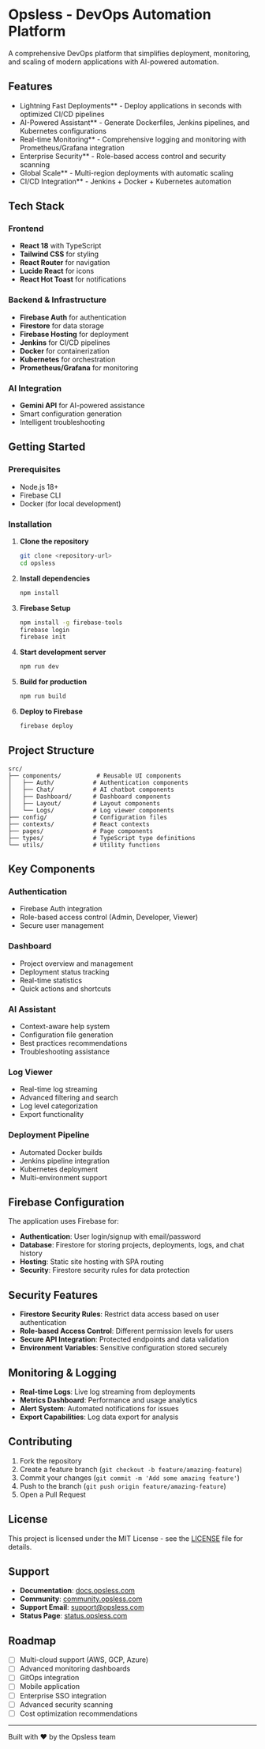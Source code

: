 # Opsless - DevOps Automation Platform

A comprehensive DevOps platform that simplifies deployment, monitoring, and scaling of modern applications with AI-powered automation.

## Features

- Lightning Fast Deployments** - Deploy applications in seconds with optimized CI/CD pipelines
- AI-Powered Assistant** - Generate Dockerfiles, Jenkins pipelines, and Kubernetes configurations
- Real-time Monitoring** - Comprehensive logging and monitoring with Prometheus/Grafana integration
- Enterprise Security** - Role-based access control and security scanning
- Global Scale** - Multi-region deployments with automatic scaling
- CI/CD Integration** - Jenkins + Docker + Kubernetes automation

## Tech Stack

### Frontend
- **React 18** with TypeScript
- **Tailwind CSS** for styling
- **React Router** for navigation
- **Lucide React** for icons
- **React Hot Toast** for notifications

### Backend & Infrastructure
- **Firebase Auth** for authentication
- **Firestore** for data storage
- **Firebase Hosting** for deployment
- **Jenkins** for CI/CD pipelines
- **Docker** for containerization
- **Kubernetes** for orchestration
- **Prometheus/Grafana** for monitoring

### AI Integration
- **Gemini API** for AI-powered assistance
- Smart configuration generation
- Intelligent troubleshooting

## Getting Started

### Prerequisites
- Node.js 18+
- Firebase CLI
- Docker (for local development)

### Installation

1. **Clone the repository**
   ```bash
   git clone <repository-url>
   cd opsless
   ```

2. **Install dependencies**
   ```bash
   npm install
   ```

3. **Firebase Setup**
   ```bash
   npm install -g firebase-tools
   firebase login
   firebase init
   ```

4. **Start development server**
   ```bash
   npm run dev
   ```

5. **Build for production**
   ```bash
   npm run build
   ```

6. **Deploy to Firebase**
   ```bash
   firebase deploy
   ```

## Project Structure

```
src/
├── components/          # Reusable UI components
│   ├── Auth/           # Authentication components
│   ├── Chat/           # AI chatbot components
│   ├── Dashboard/      # Dashboard components
│   ├── Layout/         # Layout components
│   └── Logs/           # Log viewer components
├── config/             # Configuration files
├── contexts/           # React contexts
├── pages/              # Page components
├── types/              # TypeScript type definitions
└── utils/              # Utility functions
```

## Key Components

### Authentication
- Firebase Auth integration
- Role-based access control (Admin, Developer, Viewer)
- Secure user management

### Dashboard
- Project overview and management
- Deployment status tracking
- Real-time statistics
- Quick actions and shortcuts

### AI Assistant
- Context-aware help system
- Configuration file generation
- Best practices recommendations
- Troubleshooting assistance

### Log Viewer
- Real-time log streaming
- Advanced filtering and search
- Log level categorization
- Export functionality

### Deployment Pipeline
- Automated Docker builds
- Jenkins pipeline integration
- Kubernetes deployment
- Multi-environment support

## Firebase Configuration

The application uses Firebase for:
- **Authentication**: User login/signup with email/password
- **Database**: Firestore for storing projects, deployments, logs, and chat history
- **Hosting**: Static site hosting with SPA routing
- **Security**: Firestore security rules for data protection

## Security Features

- **Firestore Security Rules**: Restrict data access based on user authentication
- **Role-based Access Control**: Different permission levels for users
- **Secure API Integration**: Protected endpoints and data validation
- **Environment Variables**: Sensitive configuration stored securely

## Monitoring & Logging

- **Real-time Logs**: Live log streaming from deployments
- **Metrics Dashboard**: Performance and usage analytics
- **Alert System**: Automated notifications for issues
- **Export Capabilities**: Log data export for analysis

## Contributing

1. Fork the repository
2. Create a feature branch (`git checkout -b feature/amazing-feature`)
3. Commit your changes (`git commit -m 'Add some amazing feature'`)
4. Push to the branch (`git push origin feature/amazing-feature`)
5. Open a Pull Request

## License

This project is licensed under the MIT License - see the [LICENSE](LICENSE) file for details.

## Support

- **Documentation**: [docs.opsless.com](https://docs.opsless.com)
- **Community**: [community.opsless.com](https://community.opsless.com)
- **Support Email**: support@opsless.com
- **Status Page**: [status.opsless.com](https://status.opsless.com)

## Roadmap

- [ ] Multi-cloud support (AWS, GCP, Azure)
- [ ] Advanced monitoring dashboards
- [ ] GitOps integration
- [ ] Mobile application
- [ ] Enterprise SSO integration
- [ ] Advanced security scanning
- [ ] Cost optimization recommendations

---

Built with ❤️ by the Opsless team
